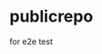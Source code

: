 # publicrepo
for e2e test











































































































































































































































































































































































































































































































































































































